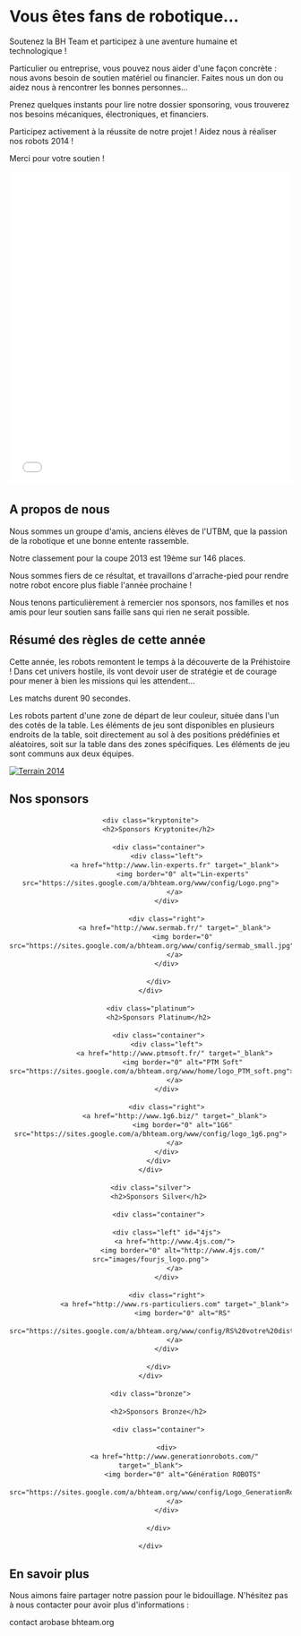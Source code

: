 # Vous êtes fans de robotique...

Soutenez la BH Team et participez à une aventure humaine et technologique !


Particulier ou entreprise, vous pouvez nous aider d'une façon concrète : nous avons besoin de soutien matériel ou financier. Faites nous un don ou aidez nous à rencontrer les bonnes personnes...


Prenez quelques instants pour lire notre dossier sponsoring, vous trouverez nos besoins mécaniques, électroniques, et financiers.


Participez activement à la réussite de notre projet ! Aidez nous à réaliser nos robots 2014 !


Merci pour votre soutien !

<iframe title="Facebook BH Team" width="100%" height="560"
                                        scrolling="auto" frameborder="0" id="732441067"
                                        name="732441067" allowtransparency="true" class="igm"
                                        src="//mj89sp3sau2k7lj1eg3k40hkeppguj6j-a-sites-opensocial.googleusercontent.com/gadgets/ifr?url=http://www.gstatic.com/sites-gadgets/iframe/iframe.xml&amp;container=enterprise&amp;view=default&amp;lang=fr&amp;country=ALL&amp;sanitize=0&amp;v=44d6b25297941457&amp;libs=core&amp;mid=126&amp;parent=http://www.bhteam.org/#up_scroll=auto&amp;up_iframeURL=http://www.facebook.com/plugins/likebox.php?id%3D156706345665%26width%3D350%26connections%3D10%26stream%3Dtrue%26header%3Dfalse%26height%3D555&amp;st=e%3DAIHE3cApeIiFYOGLxc29QEb38PYOfYJu0kXnK2q9IDVGk4AJXDa8DTc%252BSv6on80MG76%252FTO3MBDjsABeAzOMwgUWE7W7K8sjfLAwQkhA4azcZdzUSh202nQafX69LxTLovmkdy6ss2vZc%26c%3Denterprise&amp;rpctoken=3788927735539851302"></iframe>



## A propos de nous

Nous sommes un groupe d'amis, anciens élèves de l'UTBM, que la passion de la robotique et une bonne entente rassemble.

Notre classement pour la coupe 2013 est 19ème sur 146 places.

Nous sommes fiers de ce résultat, et travaillons d'arrache-pied pour rendre notre robot encore plus fiable l'année prochaine !

Nous tenons particulièrement à remercier nos sponsors, nos familles et nos amis pour leur soutien sans faille sans qui rien ne serait possible.

## Résumé des règles de cette année

Cette année, les robots remontent le temps à la découverte de la Préhistoire ! Dans cet univers hostile, ils vont devoir user de stratégie et de courage pour mener à bien les missions qui les attendent…

Les matchs durent 90 secondes.

Les robots partent d'une zone de départ de leur couleur, située dans l'un des cotés de la table. Les éléments de jeu sont disponibles en plusieurs endroits de la table, soit directement au sol à des positions prédéfinies et aléatoires, soit sur la table dans des zones spécifiques. Les éléments de jeu sont communs aux deux équipes.

<a href="https://sites.google.com/a/bhteam.org/www/home/Terrain2014.JPG?attredirects=0"
                               imageanchor="1"></a><a
                                href="http://www.bhteam.org/home/terrain2014.jpg?attredirects=0"
                                imageanchor="1" target="_blank"><img alt="Terrain 2014" border="0"
                                                                     height="212"
                                                                     src="http://www.bhteam.org/_/rsrc/1381400462491/home/terrain2014.jpg?height=212&amp;width=400"
                                                                     width="400"></a>

## Nos sponsors

<style>

    div#sponsor_list {
        text-align: center;
    }

    div#sponsor_list img {
        text-align: center;
        height: 100px;
        width: auto;
        border-width: 0;
        margin-right: auto;
        margin-left: auto;
    }

    div.container {
        /*border: 1px solid #000000;*/
        overflow: auto;
        width: 100%
    }

    div.left {
        width: 45%;
        float: left;
    }

    div.right {
        width: 45%;
        float: right;
    }

    #4js {
        background-color: black;
    }

    .kryptonite {
        font-size: 2em;
    }

    .platinum  {
        font-size: 1.9em;
    }

    .silver  {
        font-size: 1.8em;
    }

    .bronze  {
        font-size: 1.7em;
    }


</style>


<div id="sponsor_list">

    <div class="kryptonite">
        <h2>Sponsors Kryptonite</h2>

        <div class="container">
            <div class="left">
                <a href="http://www.lin-experts.fr" target="_blank">
                    <img border="0" alt="Lin-experts" src="https://sites.google.com/a/bhteam.org/www/config/Logo.png">
                </a>
            </div>

            <div class="right">
                <a href="http://www.sermab.fr/" target="_blank">
                    <img border="0" src="https://sites.google.com/a/bhteam.org/www/config/sermab_small.jpg">
                </a>
            </div>

        </div>
    </div>

    <div class="platinum">
        <h2>Sponsors Platinum</h2>

        <div class="container">
            <div class="left">
                <a href="http://www.ptmsoft.fr/" target="_blank">
                    <img border="0" alt="PTM Soft" src="https://sites.google.com/a/bhteam.org/www/home/logo_PTM_soft.png">
                </a>
            </div>

            <div class="right">
                <a href="http://www.1g6.biz/" target="_blank">
                    <img border="0" alt="1G6" src="https://sites.google.com/a/bhteam.org/www/config/logo_1g6.png">
                </a>
            </div>
        </div>
    </div>

    <div class="silver">
        <h2>Sponsors Silver</h2>

        <div class="container">

            <div class="left" id="4js">
                <a href="http://www.4js.com/">
                    <img border="0" alt="http://www.4js.com/" src="images/fourjs_logo.png">
                </a>
            </div>

            <div class="right">
                <a href="http://www.rs-particuliers.com" target="_blank">
                    <img border="0" alt="RS"
                         src="https://sites.google.com/a/bhteam.org/www/config/RS%20votre%20distibuteur%20partenaire.JPG">
                </a>
            </div>

        </div>
    </div>

    <div class="bronze">

        <h2>Sponsors Bronze</h2>

        <div class="container">

            <div>
                <a href="http://www.generationrobots.com/" target="_blank">
                    <img border="0" alt="Génération ROBOTS"
                         src="https://sites.google.com/a/bhteam.org/www/config/Logo_GenerationRobots.png">
                </a>
            </div>

        </div>

    </div>
</div>


## En savoir plus

Nous aimons faire partager notre passion pour le bidouillage. N'hésitez pas à nous contacter pour avoir plus d'informations :

contact arobase bhteam.org


